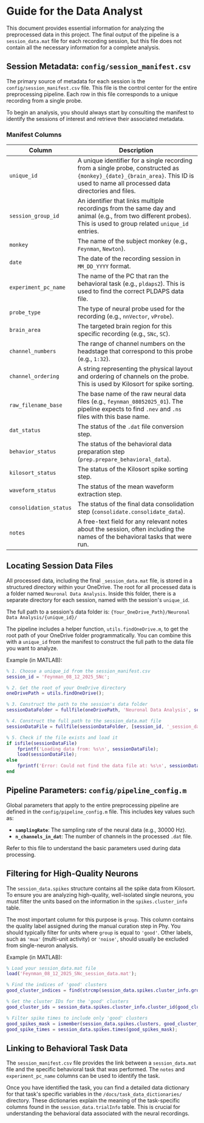 # Guide for the Data Analyst

This document provides essential information for analyzing the preprocessed data in this project. The final output of the pipeline is a `session_data.mat` file for each recording session, but this file does not contain all the necessary information for a complete analysis.

## Session Metadata: `config/session_manifest.csv`

The primary source of metadata for each session is the `config/session_manifest.csv` file. This file is the control center for the entire preprocessing pipeline. Each row in this file corresponds to a unique recording from a single probe.

To begin an analysis, you should always start by consulting the manifest to identify the sessions of interest and retrieve their associated metadata.

### Manifest Columns

| Column | Description |
|---|---|
| `unique_id` | A unique identifier for a single recording from a single probe, constructed as `{monkey}_{date}_{brain_area}`. This ID is used to name all processed data directories and files. |
| `session_group_id` | An identifier that links multiple recordings from the same day and animal (e.g., from two different probes). This is used to group related `unique_id` entries. |
| `monkey` | The name of the subject monkey (e.g., `Feynman`, `Newton`). |
| `date` | The date of the recording session in `MM_DD_YYYY` format. |
| `experiment_pc_name` | The name of the PC that ran the behavioral task (e.g., `pldaps2`). This is used to find the correct PLDAPS data file. |
| `probe_type` | The type of neural probe used for the recording (e.g., `nnVector`, `vProbe`). |
| `brain_area` | The targeted brain region for this specific recording (e.g., `SNc`, `SC`). |
| `channel_numbers` | The range of channel numbers on the headstage that correspond to this probe (e.g., `1:32`). |
| `channel_ordering` | A string representing the physical layout and ordering of channels on the probe. This is used by Kilosort for spike sorting. |
| `raw_filename_base` | The base name of the raw neural data files (e.g., `feynman_08052025_01`). The pipeline expects to find `.nev` and `.ns` files with this base name. |
| `dat_status` | The status of the `.dat` file conversion step. |
| `behavior_status` | The status of the behavioral data preparation step (`prep.prepare_behavioral_data`). |
| `kilosort_status` | The status of the Kilosort spike sorting step. |
| `waveform_status` | The status of the mean waveform extraction step. |
| `consolidation_status` | The status of the final data consolidation step (`consolidate.consolidate_data`). |
| `notes` | A free-text field for any relevant notes about the session, often including the names of the behavioral tasks that were run. |

## Locating Session Data Files

All processed data, including the final `_session_data.mat` file, is stored in a structured directory within your OneDrive. The root for all processed data is a folder named `Neuronal Data Analysis`. Inside this folder, there is a separate directory for each session, named with the session's `unique_id`.

The full path to a session's data folder is:
`{Your_OneDrive_Path}/Neuronal Data Analysis/{unique_id}/`

The pipeline includes a helper function, `utils.findOneDrive.m`, to get the root path of your OneDrive folder programmatically. You can combine this with a `unique_id` from the manifest to construct the full path to the data file you want to analyze.

Example (in MATLAB):
```matlab
% 1. Choose a unique_id from the session_manifest.csv
session_id = 'Feynman_08_12_2025_SNc';

% 2. Get the root of your OneDrive directory
oneDrivePath = utils.findOneDrive();

% 3. Construct the path to the session's data folder
sessionDataFolder = fullfile(oneDrivePath, 'Neuronal Data Analysis', session_id);

% 4. Construct the full path to the session_data.mat file
sessionDataFile = fullfile(sessionDataFolder, [session_id, '_session_data.mat']);

% 5. Check if the file exists and load it
if isfile(sessionDataFile)
    fprintf('Loading data from: %s\n', sessionDataFile);
    load(sessionDataFile);
else
    fprintf('Error: Could not find the data file at: %s\n', sessionDataFile);
end
```

## Pipeline Parameters: `config/pipeline_config.m`

Global parameters that apply to the entire preprocessing pipeline are defined in the `config/pipeline_config.m` file. This includes key values such as:

*   **`samplingRate`**: The sampling rate of the neural data (e.g., 30000 Hz).
*   **`n_channels_in_dat`**: The number of channels in the processed `.dat` file.

Refer to this file to understand the basic parameters used during data processing.

## Filtering for High-Quality Neurons

The `session_data.spikes` structure contains all the spike data from Kilosort. To ensure you are analyzing high-quality, well-isolated single neurons, you must filter the units based on the information in the `spikes.cluster_info` table.

The most important column for this purpose is `group`. This column contains the quality label assigned during the manual curation step in Phy. You should typically filter for units where `group` is equal to `'good'`. Other labels, such as `'mua'` (multi-unit activity) or `'noise'`, should usually be excluded from single-neuron analysis.

Example (in MATLAB):
```matlab
% Load your session_data.mat file
load('Feynman_08_12_2025_SNc_session_data.mat');

% Find the indices of 'good' clusters
good_cluster_indices = find(strcmp(session_data.spikes.cluster_info.group, 'good'));

% Get the cluster IDs for the 'good' clusters
good_cluster_ids = session_data.spikes.cluster_info.cluster_id(good_cluster_indices);

% Filter spike times to include only 'good' clusters
good_spikes_mask = ismember(session_data.spikes.clusters, good_cluster_ids);
good_spike_times = session_data.spikes.times(good_spikes_mask);
```

## Linking to Behavioral Task Data

The `session_manifest.csv` file provides the link between a `session_data.mat` file and the specific behavioral task that was performed. The `notes` and `experiment_pc_name` columns can be used to identify the task.

Once you have identified the task, you can find a detailed data dictionary for that task's specific variables in the `/docs/task_data_dictionaries/` directory. These dictionaries explain the meaning of the task-specific columns found in the `session_data.trialInfo` table. This is crucial for understanding the behavioral data associated with the neural recordings.
